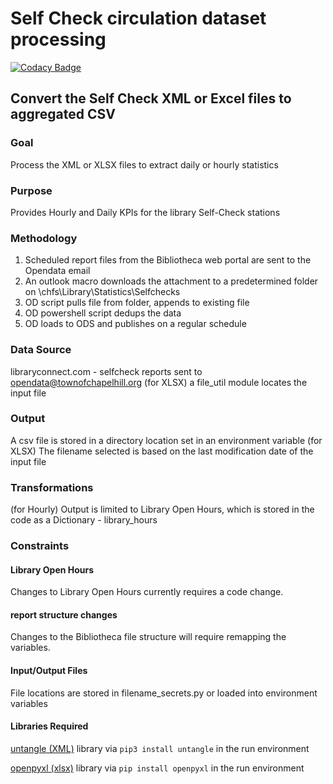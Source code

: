 # Self Check circulation dataset processing

[![Codacy Badge](https://api.codacy.com/project/badge/Grade/5782c72547a6484aa3388715c21330ae)](https://app.codacy.com/app/TownofChapelHill/self-check?utm_source=github.com&utm_medium=referral&utm_content=townofchapelhill/self-check&utm_campaign=Badge_Grade_Dashboard)

## Convert the Self Check XML or Excel files to aggregated CSV

### Goal 
Process the XML or XLSX files to extract daily or hourly statistics

### Purpose 
Provides Hourly and Daily KPIs for the library Self-Check stations

### Methodology 
1. Scheduled report files from the Bibliotheca web portal are sent to the Opendata email
2. An outlook macro downloads the attachment to a predetermined folder on \\chfs\Library\Statistics\Selfchecks
3. OD script pulls file from folder, appends to existing file
4. OD powershell script dedups the data
5. OD loads to ODS and publishes on a regular schedule

### Data Source
libraryconnect.com - selfcheck reports sent to opendata@townofchapelhill.org
(for XLSX) a file_util module locates the input file

### Output 
A csv file is stored in a directory location set in an environment variable
(for XLSX) The filename selected is based on the last modification date of the input file
### Transformations

(for Hourly) Output is limited to Library Open Hours, which is stored in the code as a Dictionary - library_hours

### Constraints

#### Library Open Hours
Changes to Library Open Hours currently requires a code change.

#### report structure changes
Changes to the Bibliotheca file structure will require remapping the variables.
#### Input/Output Files
File locations are stored in filename_secrets.py or loaded into environment variables 

#### Libraries Required
[untangle (XML)](https://untangle.readthedocs.io/en/latest/) library via ```pip3 install untangle``` in the run environment

[openpyxl (xlsx)](https://openpyxl.readthedocs.io) library via ```pip install openpyxl``` in the run environment
